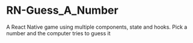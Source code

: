 # RN-Guess_A_Number
A React Native game using multiple components, state and hooks. Pick a number and the computer tries to guess it
